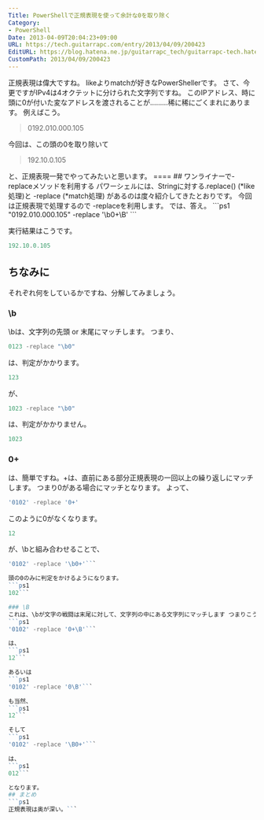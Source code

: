 ```yaml
---
Title: PowerShellで正規表現を使って余計な0を取り除く
Category:
- PowerShell
Date: 2013-04-09T20:04:23+09:00
URL: https://tech.guitarrapc.com/entry/2013/04/09/200423
EditURL: https://blog.hatena.ne.jp/guitarrapc_tech/guitarrapc-tech.hatenablog.com/atom/entry/11696248318757675632
CustomPath: 2013/04/09/200423
---
```


正規表現は偉大ですね。 likeよりmatchが好きなPowerShellerです。 さて、今更ですがIPv4は4オクテットに分けられた文字列ですね。 このIPアドレス、時に頭に0が付いた変なアドレスを渡されることが………稀に稀にごくまれにあります。 例えばこう。
<blockquote>0192.010.000.105</blockquote>
今回は、この頭の0を取り除いて
<blockquote>192.10.0.105</blockquote>
と、正規表現一発でやってみたいと思います。 ====
## ワンライナーで-replaceメソッドを利用する
パワーシェルには、Stringに対する.replace() (*like処理)と -replace (*match処理) があるのは度々紹介してきたとおりです。 今回は正規表現で処理するので -replaceを利用します。 では、答え。
```ps1
"0192.010.000.105" -replace '\b0+\B'
```

実行結果はこうです。
```ps1
192.10.0.105
```

## ちなみに
それぞれ何をしているかですね、分解してみましょう。
### \b
\bは、文字列の先頭 or 末尾にマッチします。 つまり、
```ps1
0123 -replace "\b0"
```

は、判定がかかります。
```ps1
123
```

が、
```ps1
1023 -replace "\b0"
```

は、判定がかかりません。
```ps1
1023
```

### 0+
は、簡単ですね。+は、直前にある部分正規表現の一回以上の繰り返しにマッチします。 つまり0がある場合にマッチとなります。 よって、
```ps1
'0102' -replace '0+'
```

このように0がなくなります。
```ps1
12
```

が、\bと組み合わせることで、
```ps1
'0102' -replace '\b0+'```

頭の0のみに判定をかけるようになります。
```ps1
102```

### \B
これは、\bが文字の戦闘は末尾に対して、文字列の中にある文字列にマッチします つまりこうです。
```ps1
'0102' -replace '0+\B'```

は、
```ps1
12```

あるいは
```ps1
'0102' -replace '0\B'```

も当然、
```ps1
12```

そして
```ps1
'0102' -replace '\B0+'```

は、
```ps1
012```

となります。
## まとめ
```ps1
正規表現は奥が深い。```

